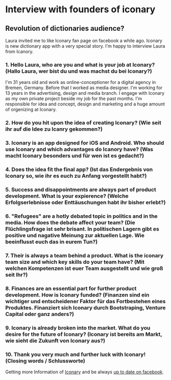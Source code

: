 # Interview with founders of iconary
## Revolution of dictionaries audience?

Laura invited me to like Iconary fan page on facebook a while ago. Iconary is new dictionary app with a very special story. I'm happy to interview Laura from Icanory.

### 1. Hello Laura, who are you and what is your job at Iconary? (Hallo Laura, wer bist du und was machst du bei Iconary?)
I'm 31 years old and work as online-conceptioner for a digital agency in Bremen, Germany. Before that I worked as media designer. I'm working for 13 years in the advertising, design and media branch. I engage with Iconary as my own private project beside my job for the past months. I'm responsible for idea and concept, design and marketing and a huge amount of orgenizing at Iconary.

### 2. How do you hit upon the idea of creating Iconary? (Wie seit ihr auf die Idee zu Icanry gekommen?)
### 3. Iconary is an app designed for iOS and Android. Who should use Iconary and which advantages do Icanory have? (Was macht Iconary besonders und für wen ist es gedacht?)
### 4. Does the idea fit the final app? (Ist das Endergebnis von Iconary so, wie ihr es euch zu Anfang vorgestellt habt?)
### 5. Success and disappointments are always part of product development. What is your expierence? (Welche Erfolgserlebnisse oder Enttäuschungen habt ihr bisher erlebt?)
### 6. "Refugees" are a hotly debated topic in politics and in the media. How does the debate affect your team? (Die Flüchlingsfrage ist sehr brisant. In politischen Lagern gibt es positive und nagative Meinung zur aktuellen Lage. Wie beeinflusst euch das in eurem Tun?)
### 7. Their is always a team behind a product. What is the iconary team size and which key skills do your team have? (Mit welchen Kompetenzen ist euer Team ausgestellt und wie groß seit Ihr?)
### 8. Finances are an essential part for further product development. How is Iconary funded? (Finanzen sind ein wichtiger und entscheidener Faktor für das Fortbestehen eines Produktes. Finanziert sich Iconary durch Bootstraping, Venture Capital oder ganz anders?)
### 9. Iconary is already broken into the market. What do you desire for the future of Iconary? (Iconary ist bereits am Markt, wie sieht die Zukunft von Iconary aus?)
### 10. Thank you very much and further luck with Iconary! (Closing words / Schlussworte)

Getting more Information of <a href="http://iconary.eu/" target="_blank">Iconary</a> and be always <a href="https://www.facebook.com/iconary" target="_blank">up to date on facebook</a>.

